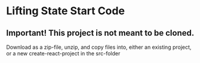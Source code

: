 # Lifting State Start Code

## Important! This project is not meant to be cloned.
Download as a zip-file, unzip, and copy files into, either an existing project, or a new create-react-project in the src-folder
